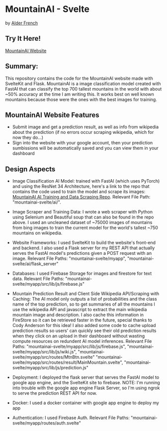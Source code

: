 # MountainAI - Svelte
by [Alder French](https://humanist-bean.github.io)

## Try It Here!
[MountainAI Website](https://mountainai.web.app)

## Summary:
This repository contains the code for the MountainAI website made with SvelteKit and Flask. MountainAI is a image classification model created with FastAI that can classify the top 700 tallest mountains in the world with about ~50% accuracy at the time I am writing this. It works best on well known mountains because those were the ones
with the best images for training. 

## MountainAI Website Features
- Submit image and get a prediction result, as well as info from wikipedia about the prediction (if no errors occur scraping wikipedia, which for now they do...)
- Sign into the website with your google account, then your prediction sumbissions will be automatically saved and you can view them in your dashboard

## Design Aspects
 - Image Classification AI Model: trained with FastAI (which uses PyTorch) and using the ResNet 34 Architecture, here's a link to the repo that contains the code used to train the model and scrape its images: [MountainAI AI Training and Data Scraping Repo](https://github.com/humanist-bean/MountainAI). Relevant File Path: "mountainai-svelte/ai/".
 

 - Image Scraper and Training Data: I wrote a web scraper with Python using Selenium and Beautiful soup that can also be found in the repo above. I used an uncleaned dataset of ~75000 images of mountains from bing images to train the current model for the world's tallest ~750 mountains on wikipedia.

 - Website Frameworks: I used SvelteKit to build the website's front-end and backend. I also used a Flask server for my REST API that actually serves the FastAI model's predictions given a POST request with an image. Relevant File Paths: "mountainai-svelte/myapp", "mountainai-svelte/ai/flask_server"

 - Databases: I used Firebase Storage for images and firestore for text data. Relevant File Paths: "mountainai-svelte/myapp/src/lib/js/firebase.js"

 - Mountain Prediction Result and Client Side Wikipedia API/Scraping with Caching: The AI model only outputs a list of probabilities and the class name of the top prediction, so to get summaries of all the mountains I use the wikipedia API and javascript to extract the main wikipedia mountain image and description. I also cache this information in FireStore so it can be retrieved faster in the future, special thanks to Cody Anderson for this idea! I also added some code to cache upload prediction results so users' can quickly see their old prediction results when they click on an upload in their dashboard without wasting compute resources on redundent AI model inferences. Relevant File Paths: "mountainai-svelte/myapp/src/lib/js/firebase.js", "mountainai-svelte/myapp/src/lib/js/wiki.js", "mountainai-svelte/myapp/src/routes/MtnBtn.svelte" "mountainai-svelte/myapp/src/routes/result/MainMountain.svelte", "mountainai-svelte/myapp/src/lib/js/prediction.js"

 - Deployment: I deployed the flask server that serves the FastAI model to google app engine, and the SvelteKit site to firebase. NOTE: I'm running into trouble with the google app engine Flask Server, so I'm using ngrok to serve the prediction REST API for now.
 
 - Docker: I used a docker container with google app engine to deploy my app

 - Authentication: I used Firebase Auth. Relevant File Paths: "mountainai-svelte/myapp/routes/auth.svelte"

  





